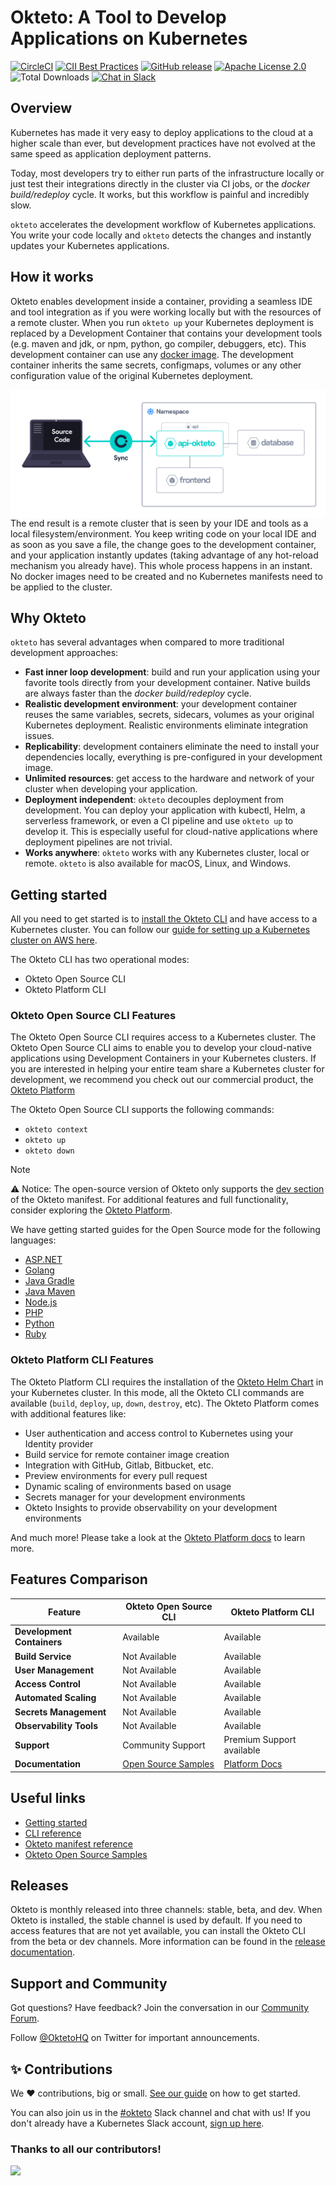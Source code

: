 # Okteto: A Tool to Develop Applications on Kubernetes

[![CircleCI](https://circleci.com/gh/okteto/okteto.svg?style=svg)](https://circleci.com/gh/okteto/okteto)
[![CII Best Practices](https://bestpractices.coreinfrastructure.org/projects/3055/badge)](https://bestpractices.coreinfrastructure.org/projects/3055)
[![GitHub release](https://img.shields.io/github/release/okteto/okteto.svg?style=flat-square)](https://github.com/okteto/okteto/releases)
[![Apache License 2.0](https://img.shields.io/github/license/okteto/okteto.svg?style=flat-square)](https://github.com/okteto/okteto/blob/master/LICENSE)
![Total Downloads](https://img.shields.io/github/downloads/okteto/okteto/total?logo=github&logoColor=white)
[![Chat in Slack](https://img.shields.io/badge/slack-@kubernetes/okteto-red.svg?logo=slack)](https://kubernetes.slack.com/messages/CM1QMQGS0/)

## Overview

Kubernetes has made it very easy to deploy applications to the cloud at a higher scale than ever, but development practices have not evolved at the same speed as application deployment patterns.

Today, most developers try to either run parts of the infrastructure locally or just test their integrations directly in the cluster via CI jobs, or the _docker build/redeploy_ cycle. It works, but this workflow is painful and incredibly slow.

`okteto` accelerates the development workflow of Kubernetes applications. You write your code locally and `okteto` detects the changes and instantly updates your Kubernetes applications.

## How it works

Okteto enables development inside a container, providing a seamless IDE and tool integration as if you were working locally but with the resources of a remote cluster. When you run `okteto up` your Kubernetes deployment is replaced by a Development Container that contains your development tools (e.g. maven and jdk, or npm, python, go compiler, debuggers, etc). This development container can use any [docker image](https://okteto.com/docs/development/images/). The development container inherits the same secrets, configmaps, volumes or any other configuration value of the original Kubernetes deployment.

<img align="left" src="images/how-does-it-work.png">

The end result is a remote cluster that is seen by your IDE and tools as a local filesystem/environment. You keep writing code on your local IDE and as soon as you save a file, the change goes to the development container, and your application instantly updates (taking advantage of any hot-reload mechanism you already have). This whole process happens in an instant. No docker images need to be created and no Kubernetes manifests need to be applied to the cluster.

## Why Okteto

`okteto` has several advantages when compared to more traditional development approaches:

- **Fast inner loop development**: build and run your application using your favorite tools directly from your development container. Native builds are always faster than the _docker build/redeploy_ cycle.
- **Realistic development environment**: your development container reuses the same variables, secrets, sidecars, volumes as your original Kubernetes deployment. Realistic environments eliminate integration issues.
- **Replicability**: development containers eliminate the need to install your dependencies locally, everything is pre-configured in your development image.
- **Unlimited resources**: get access to the hardware and network of your cluster when developing your application.
- **Deployment independent**: `okteto` decouples deployment from development. You can deploy your application with kubectl, Helm, a serverless framework, or even a CI pipeline and use `okteto up` to develop it. This is especially useful for cloud-native applications where deployment pipelines are not trivial.
- **Works anywhere**: `okteto` works with any Kubernetes cluster, local or remote. `okteto` is also available for macOS, Linux, and Windows.

## Getting started

All you need to get started is to [install the Okteto CLI](https://www.okteto.com/docs/get-started/install-okteto-cli/) and have access to a Kubernetes cluster. You can follow our [guide for setting up a Kubernetes cluster on AWS here](https://www.okteto.com/docs/get-started/install/amazon-eks/#deploy-a-kubernetes-cluster).

The Okteto CLI has two operational modes:

- Okteto Open Source CLI
- Okteto Platform CLI

### Okteto Open Source CLI Features

The Okteto Open Source CLI requires access to a Kubernetes cluster. The Okteto Open Source CLI aims to enable you to develop your cloud-native applications using Development Containers in your Kubernetes clusters. If you are interested in helping your entire team share a Kubernetes cluster for development, we recommend you check out our commercial product, the [Okteto Platform](https://okteto.com)

The Okteto Open Source CLI supports the following commands:

- `okteto context`
- `okteto up`
- `okteto down`

> [!NOTE]
 ⚠️ Notice: The open-source version of Okteto only supports the [dev section](https://www.okteto.com/docs/reference/okteto-manifest/#dev-object-optional) of the Okteto manifest. For additional features and full functionality, consider exploring the [Okteto Platform](https://www.okteto.com/get-demo/).


We have getting started guides for the Open Source mode for the following languages:

- [ASP.NET](samples/aspnetcore/README.md)
- [Golang](samples/golang/README.md)
- [Java Gradle](samples/java-gradle/README.md)
- [Java Maven](samples/java-maven/README.md)
- [Node.js](samples/node.js/README.md)
- [PHP](samples/php/README.md)
- [Python](samples/python/README.md)
- [Ruby](samples/ruby/README.md)

### Okteto Platform CLI Features

The Okteto Platform CLI requires the installation of the [Okteto Helm Chart](https://www.okteto.com/docs/get-started/overview/) in your Kubernetes cluster. In this mode, all the Okteto CLI commands are available (`build`, `deploy`, `up`, `down`, `destroy`, etc). The Okteto Platform comes with additional features like:

- User authentication and access control to Kubernetes using your Identity provider
- Build service for remote container image creation
- Integration with GitHub, Gitlab, Bitbucket, etc.
- Preview environments for every pull request
- Dynamic scaling of environments based on usage
- Secrets manager for your development environments
- Okteto Insights to provide observability on your development environments

And much more! Please take a look at the [Okteto Platform docs](https://www.okteto.com/docs) to learn more.

## Features Comparison

| Feature                    | Okteto Open Source CLI                   | Okteto Platform CLI                           |
| -------------------------- | ---------------------------------------- | --------------------------------------------- |
| **Development Containers** | Available                                | Available                                     |
| **Build Service**          | Not Available                            | Available                                     |
| **User Management**        | Not Available                            | Available                                     |
| **Access Control**         | Not Available                            | Available                                     |
| **Automated Scaling**      | Not Available                            | Available                                     |
| **Secrets Management**     | Not Available                            | Available                                     |
| **Observability Tools**    | Not Available                            | Available                                     |
| **Support**                | Community Support                        | Premium Support available                     |
| **Documentation**          | [Open Source Samples](samples/README.md) | [Platform Docs](https://www.okteto.com/docs/) |

## Useful links

- [Getting started](https://www.okteto.com/docs/get-started/install-okteto-cli/)
- [CLI reference](https://okteto.com/docs/reference/okteto-cli)
- [Okteto manifest reference](https://okteto.com/docs/reference/okteto-manifest/)
- [Okteto Open Source Samples](samples/README.md)

## Releases

Okteto is monthly released into three channels: stable, beta, and dev. When Okteto is installed, the stable channel is used by default. If you need to access features that are not yet available, you can install the Okteto CLI from the beta or dev channels. More information can be found in the [release documentation](docs/RELEASE.md).

## Support and Community

Got questions? Have feedback? Join the conversation in our [Community Forum](https://community.okteto.com/). 

Follow [@OktetoHQ](https://twitter.com/oktetohq) on Twitter for important announcements.

## ✨ Contributions

We ❤️ contributions, big or small. [See our guide](contributing.md) on how to get started.

You can also join us in the [#okteto](https://kubernetes.slack.com/messages/CM1QMQGS0/) Slack channel and chat with us! If you don't already have a Kubernetes Slack account, [sign up here](https://slack.k8s.io/).

### Thanks to all our contributors!

<a href="https://github.com/okteto/okteto/graphs/contributors">
  <img src="https://contrib.rocks/image?repo=okteto/okteto" />
</a>
<!--  https://contrib.rocks -->
